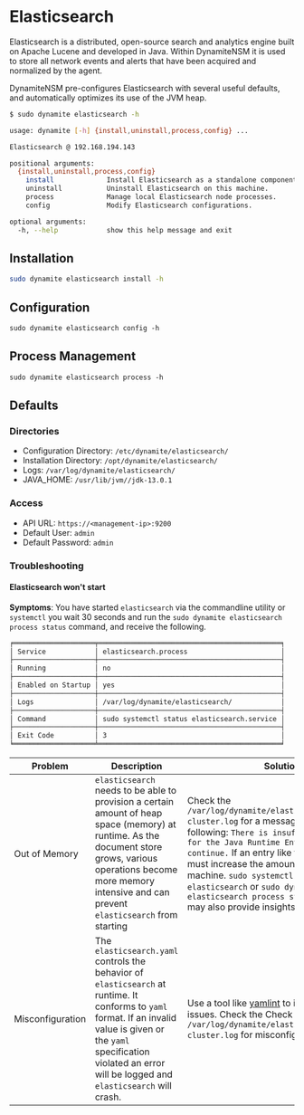 # Elasticsearch

Elasticsearch is a distributed, open-source search and analytics engine built on Apache Lucene and developed in Java.
Within DynamiteNSM it is used to store all network events and alerts that have been acquired and normalized by the agent.

DynamiteNSM pre-configures Elasticsearch with several useful defaults, and automatically optimizes its use of the JVM heap.

```bash
$ sudo dynamite elasticsearch -h

usage: dynamite [-h] {install,uninstall,process,config} ...

Elasticsearch @ 192.168.194.143

positional arguments:
  {install,uninstall,process,config}
    install             Install Elasticsearch as a standalone component.
    uninstall           Uninstall Elasticsearch on this machine.
    process             Manage local Elasticsearch node processes.
    config              Modify Elasticsearch configurations.

optional arguments:
  -h, --help            show this help message and exit
```

## Installation
```bash
sudo dynamite elasticsearch install -h
```

## Configuration
```markdown
sudo dynamite elasticsearch config -h
```

## Process Management
```markdown
sudo dynamite elasticsearch process -h
```

## Defaults

### Directories

- Configuration Directory: `/etc/dynamite/elasticsearch/`
- Installation Directory:  `/opt/dynamite/elasticsearch/`
- Logs: `/var/log/dynamite/elasticsearch/`
- JAVA_HOME: `/usr/lib/jvm//jdk-13.0.1`

### Access

- API URL: `https://<management-ip>:9200`
- Default User: `admin`
- Default Password: `admin`

### Troubleshooting

#### Elasticsearch won't start

**Symptoms**: You have started `elasticsearch` via the commandline utility or `systemctl` you wait 30 seconds and run the 
`sudo dynamite elasticsearch process status` command, and receive the following.

```markdown
╒════════════════════╤═════════════════════════════════════════════╕
│ Service            │ elasticsearch.process                       │
├────────────────────┼─────────────────────────────────────────────┤
│ Running            │ no                                          │
├────────────────────┼─────────────────────────────────────────────┤
│ Enabled on Startup │ yes                                         │
├────────────────────┼─────────────────────────────────────────────┤
│ Logs               │ /var/log/dynamite/elasticsearch/            │
├────────────────────┼─────────────────────────────────────────────┤
│ Command            │ sudo systemctl status elasticsearch.service │
├────────────────────┼─────────────────────────────────────────────┤
│ Exit Code          │ 3                                           │
╘════════════════════╧═════════════════════════════════════════════╛
```

| Problem          | Description                                                                                                                                                                                                                           | Solution                                                                                                                                                                                                                                                                                                                                                                                               |
|------------------|---------------------------------------------------------------------------------------------------------------------------------------------------------------------------------------------------------------------------------------|--------------------------------------------------------------------------------------------------------------------------------------------------------------------------------------------------------------------------------------------------------------------------------------------------------------------------------------------------------------------------------------------------------|
| Out of Memory    | `elasticsearch` needs to be able to provision a certain amount of heap space (memory) at runtime.  As the document store grows, various operations become more memory intensive and can prevent `elasticsearch` from starting         | Check the `/var/log/dynamite/elasticsearch/dynamite-cluster.log` for a message resembling the following: `There is insufficient memory for the Java Runtime Environment to continue.` If an entry like this is found you must increase the amount of memory on the machine. `sudo systemctl status elasticsearch` or `sudo dynamite elasticsearch process status --verbose` may also provide insights. |
| Misconfiguration | The `elasticsearch.yaml` controls the behavior of `elasticsearch` at runtime. It conforms to `yaml` format. If an invalid value is given or the `yaml` specification violated an error will be logged and `elasticsearch` will crash. | Use a tool like [yamlint](https://github.com/adrienverge/yamllint#installation) to identify obvious issues. Check the Check the  `/var/log/dynamite/elasticsearch/dynamite-cluster.log` for misconfiguration hints.                                                                                                                                                                                    |

